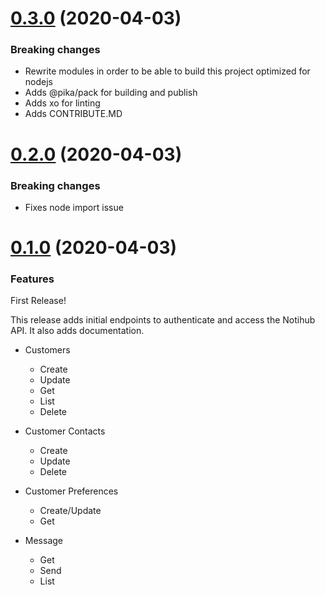 # [0.3.0](https://github.com/gvillo/notihub-nodejs-sdk/releases/tag/0.2.0) (2020-04-03)
### Breaking changes
* Rewrite modules in order to be able to build this project optimized for nodejs
* Adds @pika/pack for building and publish
* Adds xo for linting
* Adds CONTRIBUTE.MD

# [0.2.0](https://github.com/gvillo/notihub-nodejs-sdk/releases/tag/0.2.0) (2020-04-03)
### Breaking changes
* Fixes node import issue

# [0.1.0](https://github.com/gvillo/notihub-nodejs-sdk/releases/tag/0.1.0) (2020-04-03)
### Features
  First Release!
  
  This release adds initial endpoints to authenticate and access the Notihub API. It also adds documentation.

- Customers
  - Create
  - Update
  - Get
  - List
  - Delete
  
- Customer Contacts
  - Create
  - Update
  - Delete
  
- Customer Preferences
  - Create/Update
  - Get
 
- Message
  - Get
  - Send
  - List
   
    
    
